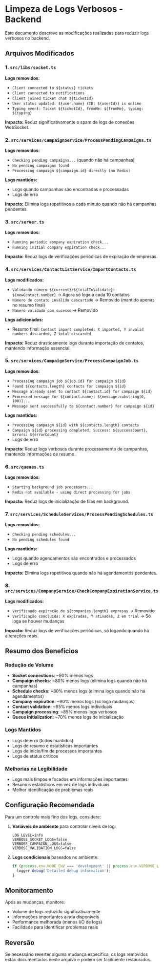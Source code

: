 # Limpeza de Logs Verbosos - Backend

Este documento descreve as modificações realizadas para reduzir logs verbosos no backend.

## Arquivos Modificados

### 1. `src/libs/socket.ts`
**Logs removidos:**
- `Client connected to ${status} tickets`
- `Client connected to notifications`
- `Client joined ticket chat ${ticketId}`
- `User status updated: ${user.name} (ID: ${userId}) is online`
- `Typing event: Ticket ${ticketId}, fromMe: ${fromMe}, typing: ${typing}`

**Impacto:** Reduz significativamente o spam de logs de conexões WebSocket.

### 2. `src/services/CampaignService/ProcessPendingCampaigns.ts`
**Logs removidos:**
- `Checking pending campaigns...` (quando não há campanhas)
- `No pending campaigns found`
- `Processing campaign ${campaign.id} directly (no Redis)`

**Logs mantidos:**
- Logs quando campanhas são encontradas e processadas
- Logs de erro

**Impacto:** Elimina logs repetitivos a cada minuto quando não há campanhas pendentes.

### 3. `src/server.ts`
**Logs removidos:**
- `Running periodic company expiration check...`
- `Running initial company expiration check...`

**Impacto:** Reduz logs de verificações periódicas de expiração de empresas.

### 4. `src/services/ContactListService/ImportContacts.ts`
**Logs modificados:**
- `Validando número ${current}/${totalToValidate}: ${newContact.number}` → Agora só loga a cada 10 contatos
- `Número de contato inválido descartado` → Removido (mantido apenas no resumo final)
- `Número validado com sucesso` → Removido

**Logs adicionados:**
- Resumo final: `Contact import completed: X imported, Y invalid numbers discarded, Z total discarded`

**Impacto:** Reduz drasticamente logs durante importação de contatos, mantendo informação essencial.

### 5. `src/services/CampaignService/ProcessCampaignJob.ts`
**Logs removidos:**
- `Processing campaign job ${job.id} for campaign ${id}`
- `Found ${contacts.length} contacts for campaign ${id}`
- `Message already sent to contact ${contact.id} for campaign ${id}`
- `Processed message for ${contact.name}: ${message.substring(0, 100)}...`
- `Message sent successfully to ${contact.number} for campaign ${id}`

**Logs mantidos:**
- `Processing campaign ${id} with ${contacts.length} contacts`
- `Campaign ${id} processing completed. Success: ${successCount}, Errors: ${errorCount}`
- Logs de erro

**Impacto:** Reduz logs verbosos durante processamento de campanhas, mantendo informações de resumo.

### 6. `src/queues.ts`
**Logs removidos:**
- `Starting background job processors...`
- `Redis not available - using direct processing for jobs`

**Impacto:** Reduz logs de inicialização de filas em background.

### 7. `src/services/ScheduleServices/ProcessPendingSchedules.ts`
**Logs removidos:**
- `Checking pending schedules...`
- `No pending schedules found`

**Logs mantidos:**
- Logs quando agendamentos são encontrados e processados
- Logs de erro

**Impacto:** Elimina logs repetitivos quando não há agendamentos pendentes.

### 8. `src/services/CompanyService/CheckCompanyExpirationService.ts`
**Logs modificados:**
- `Verificando expiração de ${companies.length} empresas` → Removido
- `Verificação concluída: X expiradas, Y ativadas, Z em trial` → Só loga se houver mudanças

**Impacto:** Reduz logs de verificações periódicas, só logando quando há alterações reais.

## Resumo dos Benefícios

### Redução de Volume
- **Socket connections**: ~90% menos logs
- **Campaign checks**: ~80% menos logs (elimina logs quando não há campanhas)
- **Schedule checks**: ~80% menos logs (elimina logs quando não há agendamentos)
- **Company expiration**: ~90% menos logs (só loga mudanças)
- **Contact validation**: ~95% menos logs individuais
- **Campaign processing**: ~85% menos logs verbosos
- **Queue initialization**: ~70% menos logs de inicialização

### Logs Mantidos
- Logs de erro (todos mantidos)
- Logs de resumo e estatísticas importantes
- Logs de início/fim de processos importantes
- Logs de status críticos

### Melhorias na Legibilidade
- Logs mais limpos e focados em informações importantes
- Resumos estatísticos em vez de logs individuais
- Melhor identificação de problemas reais

## Configuração Recomendada

Para um controle mais fino dos logs, considere:

1. **Variáveis de ambiente** para controlar níveis de log:
   ```env
   LOG_LEVEL=info
   VERBOSE_SOCKET_LOGS=false
   VERBOSE_CAMPAIGN_LOGS=false
   VERBOSE_VALIDATION_LOGS=false
   ```

2. **Logs condicionais** baseados no ambiente:
   ```typescript
   if (process.env.NODE_ENV === 'development' || process.env.VERBOSE_LOGS === 'true') {
     logger.debug('Detailed debug information');
   }
   ```

## Monitoramento

Após as mudanças, monitore:
- Volume de logs reduzido significativamente
- Informações importantes ainda disponíveis
- Performance melhorada (menos I/O de logs)
- Facilidade para identificar problemas reais

## Reversão

Se necessário reverter alguma mudança específica, os logs removidos estão documentados neste arquivo e podem ser facilmente restaurados.